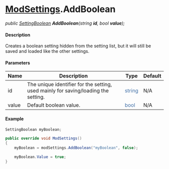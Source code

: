 # [ModSettings](API/MSCLoader/ModSettings.md).AddBoolean

*public [SettingBoolean](API/MSCLoader/SettingBoolean.md) <b>AddBoolean</b>(string <b>id</b>, bool <b>value</b>);*

#### Description

Creates a boolean setting hidden from the setting list, but it will still be saved and loaded like the other settings.

#### Parameters

Name | Description | Type | Default
---- | ----------- | ---- | -------
id | The unique identifier for the setting, used mainly for saving/loading the setting. | <font color=#4170a7>string</font> | N/A
value | Default boolean value. | <font color=#4170a7>bool</font> | N/A

#### Example

```csharp
SettingBoolean myBoolean;

public override void ModSettings()
{
    myBoolean = modSettings.AddBoolean("myBoolean", false);

    myBoolean.Value = true;
}
```